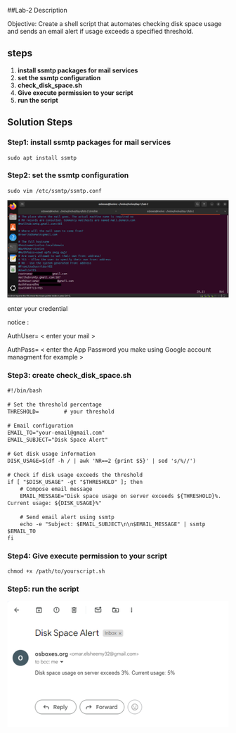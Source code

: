 ##Lab-2 Description  

 Objective: Create a shell script that automates checking disk space usage and sends an email alert if usage exceeds a specified threshold.

## steps 
 1. **install ssmtp packages for mail services**
 2. **set the ssmtp configuration**
 3. **check_disk_space.sh**
 4. **Give execute permission to your script**
 5. **run the script**

## Solution Steps

### Step1: install ssmtp packages for mail services
```
sudo apt install ssmtp
```

### Step2: set the ssmtp configuration
```
sudo vim /etc/ssmtp/ssmtp.conf
```
![](https://github.com/omarshaban32/ivolvo/blob/main/day-1/lab-2/ssmtp.png)

enter your credential

notice :

AuthUser= < enter your mail >

AuthPass= < enter the App Password you make using Google account managment for example >

### Step3: create check_disk_space.sh
```
#!/bin/bash

# Set the threshold percentage
THRESHOLD=        # your threshold

# Email configuration
EMAIL_TO="your-email@gmail.com"
EMAIL_SUBJECT="Disk Space Alert"

# Get disk usage information
DISK_USAGE=$(df -h / | awk 'NR==2 {print $5}' | sed 's/%//')

# Check if disk usage exceeds the threshold
if [ "$DISK_USAGE" -gt "$THRESHOLD" ]; then
    # Compose email message
    EMAIL_MESSAGE="Disk space usage on server exceeds ${THRESHOLD}%. Current usage: ${DISK_USAGE}%"

    # Send email alert using ssmtp
    echo -e "Subject: $EMAIL_SUBJECT\n\n$EMAIL_MESSAGE" | ssmtp $EMAIL_TO
fi
```

### Step4: Give execute permission to your script
```
chmod +x /path/to/yourscript.sh
```

### Step5: run the script

![](https://github.com/omarshaban32/ivolvo/blob/main/day-1/lab-2/mail.png)
